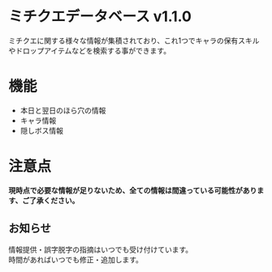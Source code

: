 # ミチクエデータベース v1.1.0
ミチクエに関する様々な情報が集積されており、これ1つでキャラの保有スキルやドロップアイテムなどを検索する事ができます。  

# 機能
- 本日と翌日のほら穴の情報
- キャラ情報
- 隠しボス情報  

# 注意点
**現時点で必要な情報が足りないため、全ての情報は間違っている可能性があります、ご了承ください。**  

## お知らせ
情報提供・誤字脱字の指摘はいつでも受け付けています。  
時間があればいつでも修正・追加します。  

